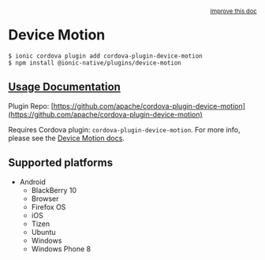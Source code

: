 <a style="float:right;font-size:12px;" href="http://github.com/danielsogl/awesome-cordova-plugins/edit/master/src/@awesome-cordova-plugins/plugins/device-motion/index.ts#L31">
  Improve this doc
</a>

# Device Motion

```
$ ionic cordova plugin add cordova-plugin-device-motion
$ npm install @ionic-native/plugins/device-motion
```

## [Usage Documentation](https://ionicframework.com/docs/native/device-motion/)

Plugin Repo: [https://github.com/apache/cordova-plugin-device-motion](https://github.com/apache/cordova-plugin-device-motion)

Requires Cordova plugin: `cordova-plugin-device-motion`. For more info, please see the [Device Motion docs](https://github.com/apache/cordova-plugin-device-motion).

## Supported platforms

- Android
  - BlackBerry 10
  - Browser
  - Firefox OS
  - iOS
  - Tizen
  - Ubuntu
  - Windows
  - Windows Phone 8

